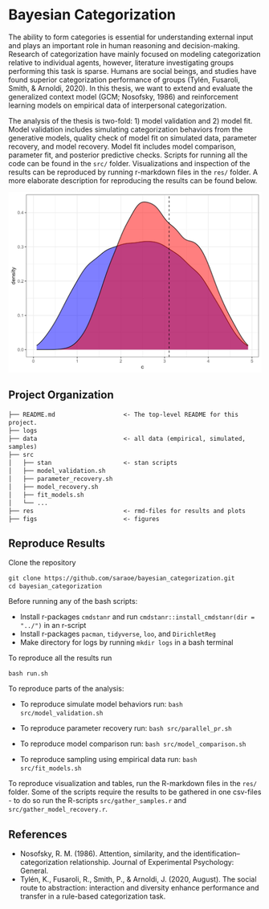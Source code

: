 # Bayesian Categorization

The ability to form categories is essential for understanding external input and plays an important role in human reasoning and decision-making. Research of categorization have mainly focused on modeling categorization relative to individual agents, however, literature investigating groups performing this task is sparse. Humans are social beings, and studies have found superior categorization performance of groups (Tylén, Fusaroli, Smith, & Arnoldi, 2020). In this thesis, we want to extend and evaluate the generalized context model (GCM; Nosofsky, 1986) and reinforcement learning models on empirical data of interpersonal categorization. 

The analysis of the thesis is two-fold: 1) model validation and 2) model fit. Model validation includes simulating categorization behaviors from the generative models, quality check of model fit on simulated data, parameter recovery, and model recovery. Model fit includes model comparison, parameter fit, and posterior predictive checks. Scripts for running all the code can be found in the ``src/`` folder. Visualizations and inspection of the results can be reproduced by running r-markdown files in the ``res/`` folder. A more elaborate description for reproducing the results can be found below.

![prior-pos-update-c](figs/gcm/model_validation/prior-pos-update-c.png)

## Project Organization

````
├── README.md                   <- The top-level README for this project.
├── logs
├── data                        <- all data (empirical, simulated, samples)                    
├── src 
│   ├── stan                    <- stan scripts
│   ├── model_validation.sh  
│   ├── parameter_recovery.sh  
│   ├── model_recovery.sh  
│   ├── fit_models.sh   
│   └── ... 
├── res                         <- rmd-files for results and plots
├── figs                        <- figures
````

## Reproduce Results
Clone the repository
````
git clone https://github.com/saraoe/bayesian_categorization.git
cd bayesian_categorization
````

Before running any of the bash scripts:
- Install r-packages ``cmdstanr`` and run ``cmdstanr::install_cmdstanr(dir = "../")`` in an r-script
- Install r-packages ``pacman``, ``tidyverse``, ``loo``, and ``DirichletReg``
- Make directory for logs by running ``mkdir logs`` in a bash terminal

To reproduce all the results run
```
bash run.sh
```

To reproduce parts of the analysis:
- To reproduce simulate model behaviors run:
``
bash src/model_validation.sh
``

- To reproduce parameter recovery run:
``
bash src/parallel_pr.sh
``

- To reproduce model comparison run:
``
bash src/model_comparison.sh
``

- To reproduce sampling using empirical data run:
``
bash src/fit_models.sh
``

To reproduce visualization and tables, run the R-markdown files in the ``res/`` folder. Some of the scripts require the results to be gathered in one csv-files - to do so run the R-scripts ``src/gather_samples.r`` and ``src/gather_model_recovery.r``.

## References
- Nosofsky, R. M. (1986). Attention, similarity, and the identification–categorization relationship. Journal of Experimental Psychology: General.
- Tylén, K., Fusaroli, R., Smith, P., & Arnoldi, J. (2020, August). The social route to abstraction: interaction and diversity enhance performance and transfer in a rule-based categorization task.